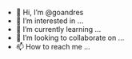 - 👋 Hi, I’m @goandres
- 👀 I’m interested in ...
- 🌱 I’m currently learning ...
- 💞️ I’m looking to collaborate on ...
- 📫 How to reach me ...

<!---
goandres/goandres is a ✨ special ✨ repository because its `README.md` (this file) appears on your GitHub profile.
You can click the Preview link to take a look at your changes.
--->
